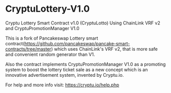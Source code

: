 # CryptuLottery-V1.0
Cryptu Lottery Smart Contract v1.0 (CryptuLotto) Using ChainLink VRF v2 and CryptuPromotionManager V1.0

This is a fork of Pancakeswap Lottery smart contract(https://github.com/pancakeswap/pancake-smart-contracts/tree/master) which uses ChainLink's VRF v2, that is more safe and convenient random generator than V1.

Also the contract implements CryptuPromotionManager V1.0 as a promoting system to boost the lottery ticket sale as a new concept which is an innovative advertisement system, invented by Cryptu.io.

For help and more info visit: https://cryptu.io/help.php
